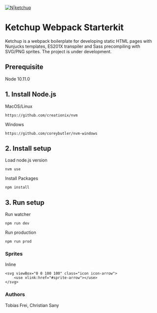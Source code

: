 [![N|ketchup](http://tobiasfrei.ch/github/ketchup-starterkit/ketchup-starterkit-logo-01.svg)](https://tobiasfrei.ch)

# Ketchup Webpack Starterkit
Ketchup is a webpack boilerplate for developing static HTML pages with Nunjucks templates, ES201X transpiler and Sass precompiling with SVG/PNG sprites. The project is under development.

## Prerequisite
Node 10.11.0

## 1. Install Node.js
MacOS/Linux
```
https://github.com/creationix/nvm
```

Windows
```
https://github.com/coreybutler/nvm-windows
```

## 2. Install setup
Load node.js version
```
nvm use
```

Install Packages
```
npm install
```

## 3. Run setup
Run watcher
```
npm run dev
```

Run production
```
npm run prod
```

### Sprites
Inline
```
<svg viewBox="0 0 100 100" class="icon icon-arrow">
    <use xlink:href="#sprite-arrow"></use>
</svg>
```

### Authors
Tobias Frei, Christian Sany
